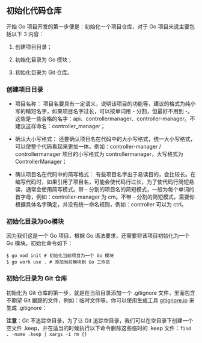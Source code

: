 ## 初始化代码仓库
开始 Go 项目开发的第一步便是：初始化一个项目仓库，对于 Go 项目来说主要包括以下 3 内容：

1. 创建项目目录；

2. 初始化目录为 Go 模块；

3. 初始化目录为 Git 仓库。


### 创建项目目录
- 项目名称： 项目名要具有一定语义，说明该项目的功能等，建议的格式为纯小写的精短名字，如果项目名字过长，可以按单词用 - 分割，但最好不用到 -。这些是一些合格的名字：api、controllermanager、controller-manager。不建议这样命名：controller_manager；


- 确认大小写格式： 还要确认项目名在代码中的大小写格式，统一大小写格式，可以使整个代码看起来更加一体。例如：controller-manager / controllermanager 项目的小写格式为 controllermanager，大写格式为 ControllerManager；


- 确认项目名在代码中的简写格式： 有些项目名字出于易读目的，会比较长。在编写代码时，如果引用了项目名，可能会使代码行过长，为了使代码行简短易读，通常会使用简写模式。带 - 分割的项目名的简短模式，一般为每个单词的首字母，例如：controller-manager 为 cm。不带 - 分割的简短模式，需要你根据具体名字确定，并没有统一命名规则，例如：controller 可以为 ctrl。

### 初始化目录为Go模块
因为我们这是一个 Go 项目，根据 Go 语法要求，还需要将该项目初始化为一个 Go 模块。初始化命令如下：
```shell
$ go mod init # 初始化当前项目为一个 Go 模块
$ go work use . # 添加当前模块到 Go 工作区
```

### 初始化目录为 Git 仓库
初始化为 Git 仓库的第一步，就是在当前目录添加一个 .gitignore 文件，里面包含不期望 Git 跟踪的文件，例如：临时文件等。你可以使用生成工具 [gitignore.io](https://www.toptal.com/developers/gitignore) 来生成 .gitignore：

**注意**：Git 不追踪空目录，为了让 Git 追踪空目录，我们可以在空目录下创建一个空文件 .keep，并在适当的时候执行以下命令删除这些临时的 .keep 文件：`find . -name .keep | xargs -i rm {}`